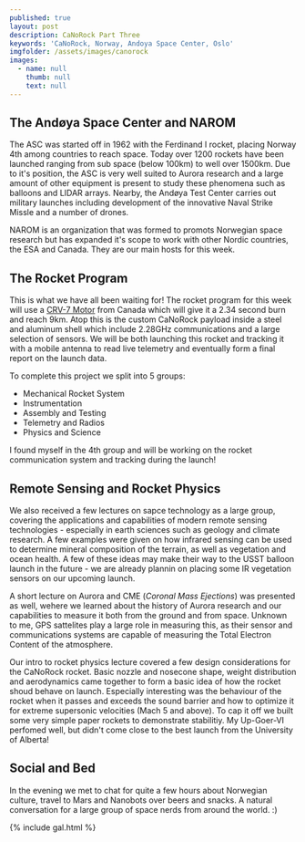```yaml
---
published: true
layout: post
description: CaNoRock Part Three
keywords: 'CaNoRock, Norway, Andoya Space Center, Oslo'
imgfolder: /assets/images/canorock
images:
  - name: null
    thumb: null
    text: null
---
```

## The Andøya Space Center and NAROM
The ASC was started off in 1962 with the Ferdinand I rocket, placing Norway 4th among countries to reach space. Today over 1200 rockets
have been launched ranging from sub space (below 100km) to well over 1500km. Due to it's position, the ASC is very well suited to Aurora
research and a large amount of other equipment is present to study these phenomena such as balloons and LIDAR arrays. Nearby, the Andøya
Test Center carries out military launches including development of the innovative Naval Strike Missle and a number of drones.

NAROM is an organization that was formed to promots Norwegian space research but has expanded it's scope to work with other Nordic countries,
the ESA and Canada. They are our main hosts for this week.

## The Rocket Program
This is what we have all been waiting for! The rocket program for this week will use a [CRV-7 Motor](https://en.wikipedia.org/wiki/CRV7) from
Canada which will give it a 2.34 second burn and reach 9km. Atop this is the custom CaNoRock payload inside a steel and aluminum shell which
include 2.28GHz communications and a large selection of sensors. We will be both launching this rocket and tracking it with a mobile antenna 
to read live telemetry and eventually form a final report on the launch data.

To complete this project we split into 5 groups:
- Mechanical Rocket System
- Instrumentation
- Assembly and Testing
- Telemetry and Radios
- Physics and Science

I found myself in the 4th group and will be working on the rocket communication system and tracking during the launch!

## Remote Sensing and Rocket Physics
We also received a few lectures on sapce technology as a large group, covering the applications and capabilities of modern remote sensing 
technologies - especially in earth sciences such as geology and climate research. A few examples were given on how infrared sensing can 
be used to determine mineral composition of the terrain, as well as vegetation and ocean health. A few of these ideas may make their way
to the USST balloon launch in the future - we are already plannin on placing some IR vegetation sensors on our upcoming launch.

A short lecture on Aurora and CME (*Coronal Mass Ejections*) was presented as well, wehere we learned about the history of Aurora research
and our capabilities to measure it both from the ground and from space. Unknown to me, GPS sattelites play a large role in measuring this, 
as their sensor and communications systems are capable of measuring the Total Electron Content of the atmosphere.

Our intro to rocket physics lecture covered a few design considerations for the CaNoRock rocket. Basic nozzle and nosecone shape, weight distribution
and aerodynamics came together to form a basic idea of how the rocket shoud behave on launch. Especially interesting was the behaviour of the rocket
when it passes and exceeds the sound barrier and how to optimize it for extreme supersonic velocities (Mach 5 and above). To cap it off we built
some very simple paper rockets to demonstrate stabilitiy. My Up-Goer-VI perfomed well, but didn't come close to the best launch from the University
of Alberta!

## Social and Bed
In the evening we met to chat for quite a few hours about Norwegian culture, travel to Mars and Nanobots over beers and snacks. A natural conversation for 
a large group of space nerds from around the world. :)

{% include gal.html %}
